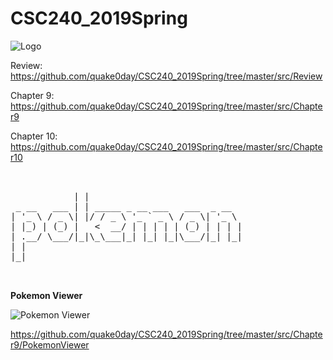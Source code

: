 # CSC240_2019Spring
![Logo](https://static.digit.in/default/898e58a0a699ae79913ba1a754239b3c95365d2d.jpeg)

Review: https://github.com/quake0day/CSC240_2019Spring/tree/master/src/Review

Chapter 9: https://github.com/quake0day/CSC240_2019Spring/tree/master/src/Chapter9

Chapter 10: https://github.com/quake0day/CSC240_2019Spring/tree/master/src/Chapter10
<pre>


            | |                             
 _ __   ___ | | _____ _ __ ___   ___  _ __  
| '_ \ / _ \| |/ / _ \ '_ ` _ \ / _ \| '_ \ 
| |_) | (_) |   <  __/ | | | | | (_) | | | |
| .__/ \___/|_|\_\___|_| |_| |_|\___/|_| |_|
| |                                         
|_|                                         


</pre>
**Pokemon Viewer**

![Pokemon Viewer](https://i.v2ex.co/PeB5k2pjl.png)

https://github.com/quake0day/CSC240_2019Spring/tree/master/src/Chapter9/PokemonViewer
